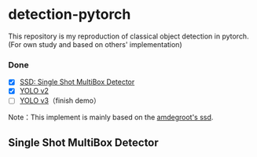 # detection-pytorch
This repository is my reproduction of classical object detection in pytorch. (For own study and based on others' implementation)

### Done

- [x] [SSD: Single Shot MultiBox Detector](https://arxiv.org/abs/1512.02325)
- [x] [YOLO v2](https://arxiv.org/abs/1612.08242)
- [ ] [YOLO v3](https://pjreddie.com/media/files/papers/YOLOv3.pdf)（finish demo）

Note：This implement is mainly based on the [amdegroot's ssd](https://github.com/amdegroot/ssd.pytorch). 

## Single Shot MultiBox Detector

 